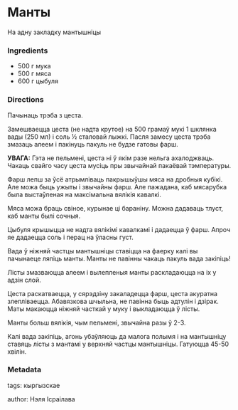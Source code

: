 # Манты

На адну закладку мантышніцы

### Ingredients

 * 500 г мука
 * 500 г мяса
 * 600 г цыбуля

### Directions

Пачынаць трэба з цеста.

Замешваецца цеста (не надта крутое) на 500 грамаў мукі 1 шклянка вады (250 мл) і соль ½ сталовай лыжкі. Пасля замесу цеста трэба змазаць алеем і пакінуць пакуль не будзе гатовы фарш. 

**УВАГА:** Гэта не пельмені, цеста ні ў якім разе нельга ахалоджваць. Чакаць свайго часу цеста мусіць пры звычайнай пакаёвай тэмпературы.

Фарш лепш за ўсё атрымліваць пакрышыўшы мяса на дробныя кубікі. Але можа быць ужыты і звычайны фарш. Але пажадана, каб мясарубка была выстаўленая на максімальна вялікія кавалкі.

Мяса можа браць свіное, курынае ці бараніну. Можна дадаваць тлуст, каб манты былі сочныя.

Цыбуля крышыцца не надта вялікімі кавалкамі і дадаецца ў фарш. Апроч яе дадаецца соль і перац на ўласны густ.

Вада ў ніжняй частцы мантышніцы ставіцца на фаерку калі вы пачынаеце ляпіць манты. Манты не павінны чакаць пакуль вада закіпіць!

Лісты змазваюцца алеем і вылепленыя манты раскладаюцца на іх у адзін слой.

Цеста раскатваецца, у сярэдзіну закаладецца фарш, цеста акуратна злепліваецца. Абавязкова шчыльна, не павінна быць адтулін і дзірак. Маты макаюцца ніжняй часткай у муку і выкладаюцца ў лісты.

Манты больш вялікія, чым пельмені, звычайна разы ў 2-3.

Калі вада закіпіць, агонь убаўляюць да малога полымя і на мантышніцу ставяць лісты з мантамі у верхняй частцы мантышніцы. Гатуюцца 45-50 хвілін.

### Metadata

tags: кыргызскае

author: Нэля Ісраілава
